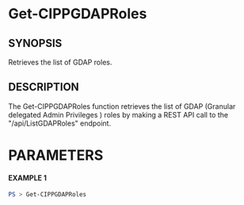 # Get-CIPPGDAPRoles
## SYNOPSIS
Retrieves the list of GDAP roles.
## DESCRIPTION
The Get-CIPPGDAPRoles function retrieves the list of GDAP (Granular delegated Admin Privileges ) roles by making a REST API call to the "/api/ListGDAPRoles" endpoint.
# PARAMETERS

#### EXAMPLE 1
```powershell
PS > Get-CIPPGDAPRoles
```

